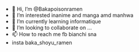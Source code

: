 - 👋 Hi, I’m @Bakapoisonramen
- 👀 I’m interested inanime and manga amd manhwa
- 🌱 I’m currently learning informatique
- 💞️ I’m looking to collaborate on ...
- 📫 How to reach me fb bianchi sna
- insta baka_shoyu_ramen

<!---
Bakapoisonramen/Bakapoisonramen is a ✨ special ✨ repository because its `README.md` (this file) appears on your GitHub profile.
You can click the Preview link to take a look at your changes.
--->
